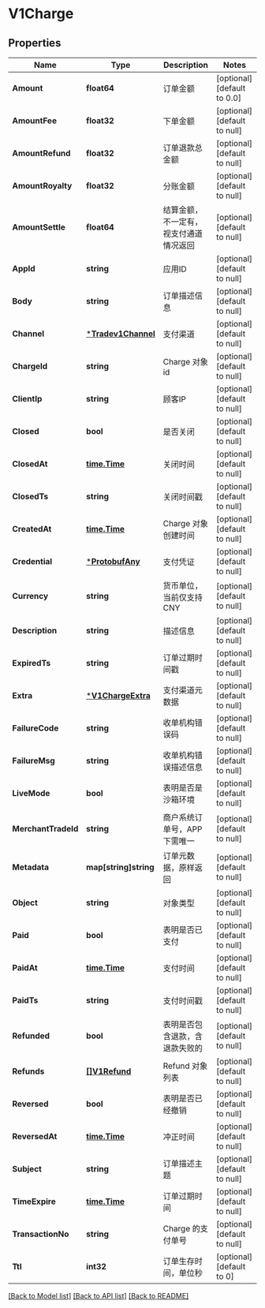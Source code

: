 # V1Charge

## Properties
Name | Type | Description | Notes
------------ | ------------- | ------------- | -------------
**Amount** | **float64** | 订单金额 | [optional] [default to 0.0]
**AmountFee** | **float32** | 下单金额 | [optional] [default to null]
**AmountRefund** | **float32** | 订单退款总金额 | [optional] [default to null]
**AmountRoyalty** | **float32** | 分账金额 | [optional] [default to null]
**AmountSettle** | **float64** | 结算金额，不一定有，视支付通道情况返回 | [optional] [default to null]
**AppId** | **string** | 应用ID | [optional] [default to null]
**Body** | **string** | 订单描述信息 | [optional] [default to null]
**Channel** | [***Tradev1Channel**](tradev1Channel.md) | 支付渠道 | [optional] [default to null]
**ChargeId** | **string** | Charge 对象 id | [optional] [default to null]
**ClientIp** | **string** | 顾客IP | [optional] [default to null]
**Closed** | **bool** | 是否关闭 | [optional] [default to null]
**ClosedAt** | [**time.Time**](time.Time.md) | 关闭时间 | [optional] [default to null]
**ClosedTs** | **string** | 关闭时间戳 | [optional] [default to null]
**CreatedAt** | [**time.Time**](time.Time.md) | Charge 对象创建时间 | [optional] [default to null]
**Credential** | [***ProtobufAny**](protobufAny.md) | 支付凭证 | [optional] [default to null]
**Currency** | **string** | 货币单位，当前仅支持 CNY | [optional] [default to null]
**Description** | **string** | 描述信息 | [optional] [default to null]
**ExpiredTs** | **string** | 订单过期时间戳 | [optional] [default to null]
**Extra** | [***V1ChargeExtra**](v1ChargeExtra.md) | 支付渠道元数据 | [optional] [default to null]
**FailureCode** | **string** | 收单机构错误码 | [optional] [default to null]
**FailureMsg** | **string** | 收单机构错误描述信息 | [optional] [default to null]
**LiveMode** | **bool** | 表明是否是沙箱环境 | [optional] [default to null]
**MerchantTradeId** | **string** | 商户系统订单号，APP下需唯一 | [optional] [default to null]
**Metadata** | **map[string]string** | 订单元数据，原样返回 | [optional] [default to null]
**Object** | **string** | 对象类型 | [optional] [default to null]
**Paid** | **bool** | 表明是否已支付 | [optional] [default to null]
**PaidAt** | [**time.Time**](time.Time.md) | 支付时间 | [optional] [default to null]
**PaidTs** | **string** | 支付时间戳 | [optional] [default to null]
**Refunded** | **bool** | 表明是否包含退款，含退款失败的 | [optional] [default to null]
**Refunds** | [**[]V1Refund**](v1Refund.md) | Refund 对象列表 | [optional] [default to null]
**Reversed** | **bool** | 表明是否已经撤销 | [optional] [default to null]
**ReversedAt** | [**time.Time**](time.Time.md) | 冲正时间 | [optional] [default to null]
**Subject** | **string** | 订单描述主题 | [optional] [default to null]
**TimeExpire** | [**time.Time**](time.Time.md) | 订单过期时间 | [optional] [default to null]
**TransactionNo** | **string** | Charge 的支付单号 | [optional] [default to null]
**Ttl** | **int32** | 订单生存时间，单位秒 | [optional] [default to 0]

[[Back to Model list]](../README.md#documentation-for-models) [[Back to API list]](../README.md#documentation-for-api-endpoints) [[Back to README]](../README.md)


